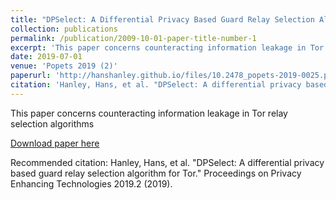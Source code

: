 ```yaml
---
title: "DPSelect: A Differential Privacy Based Guard Relay Selection Algorithm for Tor"
collection: publications
permalink: /publication/2009-10-01-paper-title-number-1
excerpt: 'This paper concerns counteracting information leakage in Tor relay selection algorithms'
date: 2019-07-01
venue: 'Popets 2019 (2)'
paperurl: 'http://hanshanley.github.io/files/10.2478_popets-2019-0025.pdf'
citation: 'Hanley, Hans, et al. "DPSelect: A differential privacy based guard relay selection algorithm for Tor." Proceedings on Privacy Enhancing Technologies 2019.2 (2019).'
---
```

This paper concerns counteracting information leakage in Tor relay selection algorithms

[Download paper here](http://academicpages.github.io/files/10.2478_popets-2019-0025.pdf)

Recommended citation: Hanley, Hans, et al. "DPSelect: A differential privacy based guard relay selection algorithm for Tor." Proceedings on Privacy Enhancing Technologies 2019.2 (2019).
